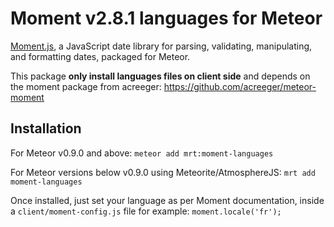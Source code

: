 # Moment v2.8.1 languages for Meteor

[Moment.js](http://momentjs.com/), a JavaScript date library for parsing, validating, manipulating, and formatting dates, packaged for Meteor.

This package **only install languages files on client side** and depends on the moment package from acreeger: https://github.com/acreeger/meteor-moment

Installation
-------------

For Meteor v0.9.0 and above:
`meteor add mrt:moment-languages`

For Meteor versions below v0.9.0 using Meteorite/AtmosphereJS:
`mrt add moment-languages`

Once installed, just set your language as per Moment documentation, inside a `client/moment-config.js` file for example:
`moment.locale('fr');`